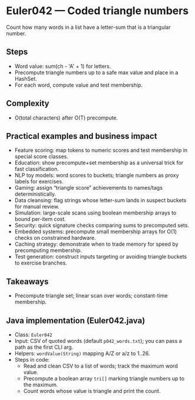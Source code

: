 # Euler042 — Coded triangle numbers

Count how many words in a list have a letter-sum that is a triangular number.

## Steps

- Word value: sum(ch - 'A' + 1) for letters.
- Precompute triangle numbers up to a safe max value and place in a HashSet.
- For each word, compute value and test membership.

## Complexity
- O(total characters) after O(T) precompute.

## Practical examples and business impact

- Feature scoring: map tokens to numeric scores and test membership in special score classes.
- Education: show precompute+set membership as a universal trick for fast classification.
- NLP toy models: word scores to buckets; triangle numbers as proxy labels for exercises.
- Gaming: assign “triangle score” achievements to names/tags deterministically.
- Data cleansing: flag strings whose letter-sum lands in suspect buckets for manual review.
- Simulation: large-scale scans using boolean membership arrays to bound per-item cost.
- Security: quick signature checks comparing sums to precomputed sets.
- Embedded systems: precompute small membership arrays for O(1) checks on constrained hardware.
- Caching strategy: demonstrate when to trade memory for speed by precomputing membership.
- Test generation: construct inputs targeting or avoiding triangle buckets to exercise branches.

## Takeaways
- Precompute triangle set; linear scan over words; constant-time membership.


## Java implementation (Euler042.java)

- Class: `Euler042`
- Input: CSV of quoted words (default `p042_words.txt`); you can pass a path as the first CLI arg.
- Helpers: `wordValue(String)` mapping A/Z or a/z to 1..26.
- Steps in code:
  - Read and clean CSV to a list of words; track the maximum word value.
  - Precompute a boolean array `tri[]` marking triangle numbers up to the maximum.
  - Count words whose value is triangle and print the count.
